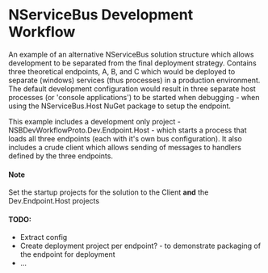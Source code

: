 # NServiceBus Development Workflow

An example of an alternative NServiceBus solution structure which allows development to be separated from the final deployment strategy. Contains three theoretical endpoints, A, B, and C which would be deployed to separate (windows) services (thus processes) in a production environment. The default development configuration would result in three separate host processes (or 'console applications') to be started when debugging - when using the NServiceBus.Host NuGet package to setup the endpoint.

This example includes a development only project - NSBDevWorkflowProto.Dev.Endpoint.Host - which starts a process that loads all three endpoints (each with it's own bus configuration). It also includes a crude client which allows sending of messages to handlers defined by the three endpoints.

#### Note
Set the startup projects for the solution to the Client **and** the Dev.Endpoint.Host projects

#### TODO:
 * Extract config
 * Create deployment project per endpoint? - to demonstrate packaging of the endpoint for deployment
 * ... 
